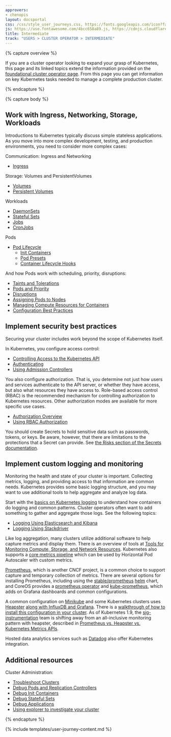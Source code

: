 ```yaml
---
approvers:
- chenopis
layout: docsportal
css: /css/style_user_journeys.css, https://fonts.googleapis.com/icon?family=Material+Icons
js: https://use.fontawesome.com/4bcc658a89.js, https://cdnjs.cloudflare.com/ajax/libs/prefixfree/1.0.7/prefixfree.min.js
title: Intermediate
track: "USERS > CLUSTER OPERATOR > INTERMEDIATE"
---
```


{% capture overview %}

If you are a cluster operator looking to expand your grasp of Kubernetes, this page and its linked topics extend the information provided on the [foundational cluster operator page](/docs/user-journeys/users/cluster-operator/foundational). From this page you can get information on key Kubernetes tasks needed to manage a complete production cluster.

{% endcapture %}

{% capture body %}

## Work with Ingress, Networking, Storage, Workloads

Introductions to Kubernetes typically discuss simple stateless applications. As you move into more complex development, testing, and production environments, you need to consider more complex cases:

Communication: Ingress and Networking

* [Ingress](/docs/concepts/services-networking/ingress/)

Storage: Volumes and PersistentVolumes

* [Volumes](/docs/concepts/storage/volumes/)
* [Persistent Volumes](/docs/concepts/storage/persistent-volumes/)

Workloads

* [DaemonSets](/docs/concepts/workloads/controllers/daemonset/)
* [Stateful Sets](/docs/concepts/workloads/controllers/statefulset/)
* [Jobs](/docs/concepts/workloads/controllers/jobs-run-to-completion/)
* [CronJobs](/docs/concepts/workloads/controllers/cron-jobs/)

Pods

* [Pod Lifecycle](/docs/concepts/workloads/pods/pod-lifecycle/)
  * [Init Containers](/docs/concepts/workloads/pods/init-containers/)
  * [Pod Presets](/docs/concepts/workloads/pods/podpreset/)
  * [Container Lifecycle Hooks](/docs/concepts/containers/container-lifecycle-hooks/)

And how Pods work with scheduling, priority, disruptions:

* [Taints and Tolerations](/docs/concepts/configuration/taint-and-toleration/)
* [Pods and Priority](/docs/concepts/configuration/pod-priority-preemption/)
* [Disruptions](/docs/concepts/workloads/pods/disruptions/)
* [Assigning Pods to Nodes](/docs/concepts/configuration/assign-pod-node/)
* [Managing Compute Resources for Containers](/docs/concepts/configuration/manage-compute-resources-container/)
* [Configuration Best Practices](/docs/concepts/configuration/overview/)

## Implement security best practices

Securing your cluster includes work beyond the scope of Kubernetes itself.

In Kubernetes, you configure access control:

* [Controlling Access to the Kubernetes API](/docs/admin/accessing-the-api/)
* [Authenticating](/docs/admin/authentication/)
* [Using Admission Controllers](/docs/admin/admission-controllers/)

You also configure authorization. That is, you determine not just how users and services authenticate to the API server, or whether they have access, but also what resources they have access to. Role-based access control (RBAC) is the recommended mechanism for controlling authorization to Kubernetes resources. Other authorization modes are available for more specific use cases.

* [Authorization Overview](/docs/admin/authorization/)
* [Using RBAC Authorization](/docs/admin/authorization/rbac/)

You should create Secrets to hold sensitive data such as passwords, tokens, or keys. Be aware, however, that there are limitations to the protections that a Secret can provide. See [the Risks section of the Secrets documentation](/docs/concepts/configuration/secret/#risks).

<!-- TODO: Other security content? -->

## Implement custom logging and monitoring

Monitoring the health and state of your cluster is important. Collecting metrics, logging, and providing access to that information are common needs. Kubernetes provides some basic logging structure, and you may want to use additional tools to help aggregate and analyze log data.

Start with the [basics on Kubernetes logging](/docs/concepts/cluster-administration/logging/) to understand how containers do logging and common patterns. Cluster operators often want to add something to gather and aggregate those logs. See the following topics:

* [Logging Using Elasticsearch and Kibana](/docs/tasks/debug-application-cluster/logging-elasticsearch-kibana/)
* [Logging Using Stackdriver](/docs/tasks/debug-application-cluster/logging-stackdriver/)

Like log aggregation, many clusters utilize additional software to help capture metrics and display them. There is an overview of tools at [Tools for Monitoring Compute, Storage, and Network Resources](/docs/tasks/debug-application-cluster/resource-usage-monitoring/).
Kubernetes also supports a [core metrics pipeline](/docs/tasks/debug-application-cluster/core-metrics-pipeline/) which can be used by Horizontal Pod Autoscaler with custom metrics.

[Prometheus](https://prometheus.io/), which is another CNCF project, is a common choice to support capture and temporary collection of metrics. There are several options for installing Prometheus, including using the [stable/prometheus](https://github.com/kubernetes/charts/tree/master/stable/prometheus) [helm](https://helm.sh/) chart, and CoreOS provides a [prometheus operator](https://github.com/coreos/prometheus-operator) and [kube-prometheus](https://github.com/coreos/prometheus-operator/tree/master/contrib/kube-prometheus), which adds on Grafana dashboards and common configurations.

A common configuration on [Minikube](https://github.com/kubernetes/minikube) and some Kubernetes clusters uses [Heapster](https://github.com/kubernetes/heapster)
[along with InfluxDB and Grafana](https://github.com/kubernetes/heapster/blob/master/docs/influxdb.md).
There is a [walkthrough of how to install this configuration in your cluster](https://blog.kublr.com/how-to-utilize-the-heapster-influxdb-grafana-stack-in-kubernetes-for-monitoring-pods-4a553f4d36c9).
As of Kubernetes 1.9, the [sig-instrumentation](https://github.com/kubernetes/community/tree/master/sig-instrumentation) team is shifting away from an all-inclusive monitoring pattern with heapster, described in [Prometheus vs. Heapster vs. Kubernetes Metrics APIs](https://brancz.com/2018/01/05/prometheus-vs-heapster-vs-kubernetes-metrics-apis/).

Hosted data analytics services such as [Datadog](https://docs.datadoghq.com/integrations/kubernetes/) also offer Kubernetes integration.

## Additional resources

Cluster Administration:

* [Troubleshoot Clusters](/docs/tasks/debug-application-cluster/debug-cluster/)
* [Debug Pods and Replication Controllers](/docs/tasks/debug-application-cluster/debug-pod-replication-controller/)
* [Debug Init Containers](/docs/tasks/debug-application-cluster/debug-init-containers/)
* [Debug Stateful Sets](/docs/tasks/debug-application-cluster/debug-stateful-set/)
* [Debug Applications](/docs/tasks/debug-application-cluster/debug-application/)
* [Using explorer to investigate your cluster](https://github.com/kubernetes/examples/blob/master/staging/explorer/README.md)

{% endcapture %}

{% include templates/user-journey-content.md %}
